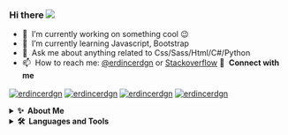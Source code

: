 ### Hi there <a href="https://twitter.com/erdincerdgn"><img src="https://media.giphy.com/media/hvRJCLFzcasrR4ia7z/giphy.gif" width="5%"></a>

- 🔭 &nbsp;I’m currently working on something cool :wink:
- 🌱 &nbsp;I’m currently learning Javascript, Bootstrap
- 💬 &nbsp;Ask me about anything related to Css/Sass/Html/C#/Python
- 📫 &nbsp;How to reach me: [@erdincerdgn](https://twitter.com/erdincerdgn) or <a rel="me" href="https://stackoverflow.com/users/19852926/erdincerdogan">Stackoverflow</a>
🔗 &nbsp;**Connect with me**
<p align="left">
<a href="https://dev.to/erdincerdgn" target="blank"><img align="center" src="https://cdn.jsdelivr.net/npm/simple-icons@3.0.1/icons/dev-dot-to.svg" alt="erdincerdgn" height="30" width="40" /></a>
<a href="https://twitter.com/erdincerdgn" target="blank"><img align="center" src="https://raw.githubusercontent.com/rahuldkjain/github-profile-readme-generator/master/src/images/icons/Social/twitter.svg" alt="erdincerdgn" height="30" width="40" /></a>
<a href="https://stackoverflow.com/users/19852926/erdincerdogan" target="blank"><img align="center" src="https://raw.githubusercontent.com/rahuldkjain/github-profile-readme-generator/master/src/images/icons/Social/stack-overflow.svg" alt="erdincerdgn" height="30" width="40" /></a>
<a href="https://instagram.com/erdinc61erdogan" target="blank"><img align="center" src="https://raw.githubusercontent.com/rahuldkjain/github-profile-readme-generator/master/src/images/icons/Social/instagram.svg" alt="erdincerdgn" height="30" width="40" /></a>

<details>
  <summary><b>✨&nbsp;&nbsp;About&nbsp;Me</b></summary>
  <br/>
I am a Self-Taught Web Developer with 2+ years of experience in developing websites.
</details> 

<details>
  <summary><b>🛠️&nbsp;&nbsp;Languages&nbsp;and&nbsp;Tools</b></summary>
  <br/>
  <p align="left"><a href="https://www.gnu.org/software/bash/" target="_blank"> <img src="https://www.vectorlogo.zone/logos/gnu_bash/gnu_bash-icon.svg" alt="bash" width="40" height="40"/> </a> <a href="https://getbootstrap.com" target="_blank"> <img src="https://raw.githubusercontent.com/devicons/devicon/master/icons/bootstrap/bootstrap-plain-wordmark.svg" alt="bootstrap" width="40" height="40"/> </a> <a href="https://www.w3schools.com/css/" target="_blank"> <img src="https://raw.githubusercontent.com/devicons/devicon/master/icons/css3/css3-original-wordmark.svg" alt="css3" width="40" height="40"/> </a> <a href="https://git-scm.com/" target="_blank"> <img src="https://www.vectorlogo.zone/logos/git-scm/git-scm-icon.svg" alt="git" width="40" height="40"/> </a> <a href="https://www.w3.org/html/" target="_blank"> <img src="https://raw.githubusercontent.com/devicons/devicon/master/icons/html5/html5-original-wordmark.svg" alt="html5" width="40" height="40"/> </a> <a href="https://developer.mozilla.org/en-US/docs/Web/JavaScript" target="_blank"> <img src="https://raw.githubusercontent.com/devicons/devicon/master/icons/javascript/javascript-original.svg" alt="javascript" width="40" height="40"/> </a> <a href="https://www.python.org" target="_blank"> <img src="https://raw.githubusercontent.com/devicons/devicon/master/icons/python/python-original.svg" alt="python" width="40" height="40"/> </a> <a href="https://sass-lang.com" target="_blank"> <img src="https://raw.githubusercontent.com/devicons/devicon/master/icons/sass/sass-original.svg" alt="sass" width="40" height="40"/> </a></p>

</details>
